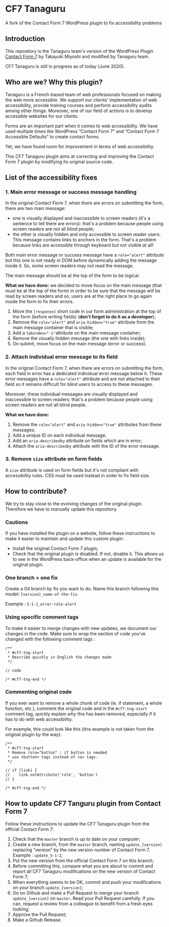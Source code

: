 # CF7 Tanaguru

A fork of the Contact Form 7 WordPress plugin to fix accessibility problems

## Introduction

This repository is the Tanaguru team's version of the WordPress Plugin [Contact Form 7](https://wordpress.org/plugins/contact-form-7/) by Takayuki Miyoshi and modified by Tanaguru team.

CF7 Tanaguru is still in progress as of today (June 2020).

## Who are we? Why this plugin?

Tanaguru is a French-based team of web professionals focused on making the web more accessible. We support our clients' implementation of web accessibility, provide training courses and perform accessibility audits among other things. Moreover, one of our field of actions is to develop accessible websites for our clients.

Forms are an important part when it comes to web accessibility. We have used multiple times the WordPress “Contact Form 7” and “Contact Form 7 Accessible Defaults” to create contact forms.

Yet, we have found room for improvement in terms of web accessibility.

This CF7 Tanaguru plugin aims at correcting and improving the Contact Form 7 plugin by modifying its original source code.

## List of the accessibility fixes

### 1. Main error message or success message handling

In the original Contact Form 7, when there are errors on submitting the form, there are two main message:

- one is visually displayed and inaccessible to screen readers (it's a sentence to tell there are errors): that's a problem because people using screen readers are not all blind people;
- the other is visually hidden and only accessible to screen reader users. This message contains links to anchors in the form. That's a problem because links are accessible through keyboard but not visible at all!

Both main error message or success message have a `role="alert"` attribute but this one is not ready in DOM before dynamically adding the message inside it. So, some screen readers may not read the message.

The main message should be at the top of the form to be logical.

**What we have done:** we decided to move focus on the main message (that must be at the top of the form) in order to be sure that the message will be read by screen readers and so, users are at the right place to go again inside the form to fix their errors.

1. Move the `[response]` short code in our form administration at the top of the form (before writing fields) (**don't forget to do it as a developer**);
1. Remove the `role="alert"` and `aria-hidden="true"` attribute from the main message container that is visible;
1. Add a `tabindex="-1"`attribute on the main message container;
1. Remove the visually hidden message (the one with links inside);
1. On submit, move focus on the main message (error or success).

### 2. Attach individual error message to its field

In the original Contact Form 7, when there are errors on submitting the form, each field in error has a dedicated individual error message below it. These error messages have a `role="alert"` attribute and are not attached to their field so it remains difficult for blind users to access to these messages.

Moreover, these individual messages are visually displayed and inaccessible to screen readers: that's a problem because people using screen readers are not all blind people.

**What we have done:**

1. Remove the `role="alert"` and `aria-hidden="true"` attributes from these messages;
1. Add a unique ID on each individual message;
1. Add an `aria-describedby` attribute on fields which are in error;
1. Attach the `aria-describedby` attribute with the ID of the error message.

### 3. Remove `size` attribute on form fields

A `size` attribute is used on form fields but it's not compliant with accessibility rules. CSS must be used instead in order to fix field size.

## How to contribute?

We try to stay close to the evolving changes of the original plugin. Therefore we have to manually update this repository.

### Cautions

If you have installed the plugin on a website, follow these instructions to make it easier to maintain and update this custom plugin:

* Install the original Contact Form 7 plugin;
* Check that the original plugin is disabled. If not, disable it. This allows us to see in the WordPress back-office when an update is available for the original plugin.

### One branch = one fix

Create a Git branch by fix you want to do. Name this branch following this model: `[version]_name-of-the-fix`.

Example : `5-1-1_error-role-alert`

### Using specific comment tags

To make it easier to merge changes with new updates, we document our changes in the code. Make sure to wrap the section of code you've changed with the following comment tags :

```
/**
 * #cf7-tng-start
 * Describe quickly in English the changes made
 */

// code

/* #cf7-tng-end */
```

### Commenting original code

If you ever want to remove a whole chunk of code (ie. if statement, a whole function, etc.), comment the original code and in the `#cf7-tng-start` comment tag, quickly explain *why* this has been removed, especially if it has to do with web accessibility.

For example, this could look like this (this example is not taken from the original plugin by the way):

```
/**
 * #cf7-tng-start
 * Remove role="button" : if button is needed
 * use <button> tags instead of <a> tags.
 */

// if (link) {
//    link.setAttribute('role', 'button')
// }

/* #cf7-tng-end */
```

## How to update CF7 Tanguru plugin from Contact Form 7

Follow these instructions to update the CF7 Tanaguru plugin from the official Contact Form 7:

1. Check that the `master` branch is up to date on your computer;
1. Create a new branch, from the `master` branch, naming `update_[version]` replacing “version” by the new version number of Contact Form 7. Example : `update_5-1-2`;
1. Put the new version from the official Contact Form 7 on this branch;
1. Before committing this, compare what you are about to commit and report all CF7 Tanaguru modifications on the new version of Contact Form 7;
1. When everything seems to be OK, commit and push your modifications on your branch `update_[version]`;
1. Go on Github and make a Pull Request to merge your branch `update_[version]` on `master`. Read your Pull Request carefully. If you can, request a review from a colleague to benefit from a fresh eyes looking;
1. Approve the Pull Request;
1. Make a Github Release.
